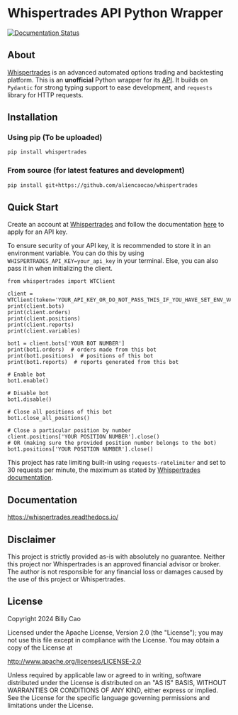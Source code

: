 # Whispertrades API Python Wrapper
[![Documentation Status](https://readthedocs.org/projects/whispertrades/badge/?style=flat-square)](https://whispertrades.readthedocs.io/)

## About
[Whispertrades](https://whispertrades.com/) is an advanced automated options trading and backtesting platform. This is an **unofficial** Python wrapper for its [API](https://docs.whispertrades.com/i1-R-overview). It builds on `Pydantic` for strong typing support to ease development, and `requests` library for HTTP requests.

## Installation
### Using pip (To be uploaded)
```bash
pip install whispertrades
```
### From source (for latest features and development)
```bash
pip install git+https://github.com/aliencaocao/whispertrades
```

## Quick Start
Create an account at [Whispertrades](https://whispertrades.com/) and follow the documentation [here](https://docs.whispertrades.com/i1-R-overview) to apply for an API key.

To ensure security of your API key, it is recommended to store it in an environment variable. You can do this by using `WHISPERTRADES_API_KEY=your_api_key` in your terminal. Else, you can also pass it in when initializing the client.

```python3
from whispertrades import WTClient

client = WTClient(token='YOUR_API_KEY_OR_DO_NOT_PASS_THIS_IF_YOU_HAVE_SET_ENV_VAR')
print(client.bots)
print(client.orders)
print(client.positions)
print(client.reports)
print(client.variables)

bot1 = client.bots['YOUR BOT NUMBER']
print(bot1.orders)  # orders made from this bot
print(bot1.positions)  # positions of this bot
print(bot1.reports)  # reports generated from this bot

# Enable bot
bot1.enable()

# Disable bot
bot1.disable()

# Close all positions of this bot
bot1.close_all_positions()

# Close a particular position by number
client.positions['YOUR POSITION NUMBER'].close()
# OR (making sure the provided position number belongs to the bot)
bot1.positions['YOUR POSITION NUMBER'].close()
```

This project has rate limiting built-in using `requests-ratelimiter` and set to 30 requests per minute, the maximum as stated by [Whispertrades documentation](https://docs.whispertrades.com/i1-R-overview#HnA7L).

## Documentation
https://whispertrades.readthedocs.io/

## Disclaimer
This project is strictly provided as-is with absolutely no guarantee. Neither this project nor Whispertrades is an approved financial advisor or broker. The author is not responsible for any financial loss or damages caused by the use of this project or Whispertrades.

## License
Copyright 2024 Billy Cao

Licensed under the Apache License, Version 2.0 (the "License");
you may not use this file except in compliance with the License.
You may obtain a copy of the License at

http://www.apache.org/licenses/LICENSE-2.0

Unless required by applicable law or agreed to in writing, software
distributed under the License is distributed on an "AS IS" BASIS,
WITHOUT WARRANTIES OR CONDITIONS OF ANY KIND, either express or implied.
See the License for the specific language governing permissions and
limitations under the License.